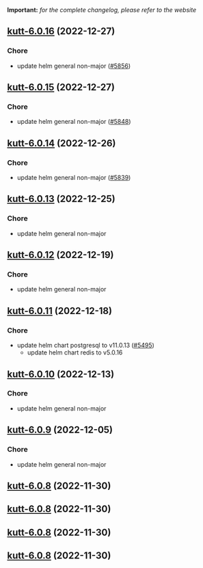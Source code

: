 **Important:**
*for the complete changelog, please refer to the website*




## [kutt-6.0.16](https://github.com/truecharts/charts/compare/kutt-6.0.15...kutt-6.0.16) (2022-12-27)

### Chore

- update helm general non-major ([#5856](https://github.com/truecharts/charts/issues/5856))
  
  


## [kutt-6.0.15](https://github.com/truecharts/charts/compare/kutt-6.0.14...kutt-6.0.15) (2022-12-27)

### Chore

- update helm general non-major ([#5848](https://github.com/truecharts/charts/issues/5848))
  
  


## [kutt-6.0.14](https://github.com/truecharts/charts/compare/kutt-6.0.13...kutt-6.0.14) (2022-12-26)

### Chore

- update helm general non-major ([#5839](https://github.com/truecharts/charts/issues/5839))
  
  


## [kutt-6.0.13](https://github.com/truecharts/charts/compare/kutt-6.0.12...kutt-6.0.13) (2022-12-25)

### Chore

- update helm general non-major
  
  


## [kutt-6.0.12](https://github.com/truecharts/charts/compare/kutt-6.0.11...kutt-6.0.12) (2022-12-19)

### Chore

- update helm general non-major
  
  


## [kutt-6.0.11](https://github.com/truecharts/charts/compare/kutt-6.0.10...kutt-6.0.11) (2022-12-18)

### Chore

- update helm chart postgresql to v11.0.13 ([#5495](https://github.com/truecharts/charts/issues/5495))
  - update helm chart redis to v5.0.16
  
  


## [kutt-6.0.10](https://github.com/truecharts/charts/compare/kutt-6.0.9...kutt-6.0.10) (2022-12-13)

### Chore

- update helm general non-major
  
  


## [kutt-6.0.9](https://github.com/truecharts/charts/compare/kutt-6.0.8...kutt-6.0.9) (2022-12-05)

### Chore

- update helm general non-major
  
  


## [kutt-6.0.8](https://github.com/truecharts/charts/compare/kutt-6.0.6...kutt-6.0.8) (2022-11-30)




## [kutt-6.0.8](https://github.com/truecharts/charts/compare/kutt-6.0.6...kutt-6.0.8) (2022-11-30)




## [kutt-6.0.8](https://github.com/truecharts/charts/compare/kutt-6.0.6...kutt-6.0.8) (2022-11-30)




## [kutt-6.0.8](https://github.com/truecharts/charts/compare/kutt-6.0.6...kutt-6.0.8) (2022-11-30)




